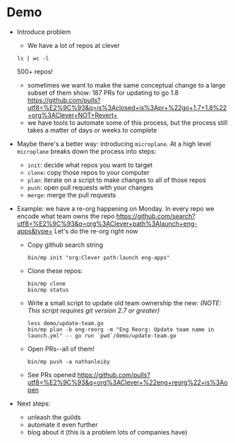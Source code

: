 # Demo

- Introduce problem
  - We have a lot of repos at clever
  ```
  ls | wc -l
  ```
  500+ repos!
  - sometimes we want to make the same conceptual change to a large subset of them
  show: 187 PRs for updating to go 1.8 https://github.com/pulls?utf8=%E2%9C%93&q=is%3Aclosed+is%3Apr+%22go+1.7+1.8%22+org%3AClever+NOT+Revert+
  - we have tools to automate some of this process, but the process still takes
    a matter of days or weeks to complete

- Maybe there's a better way: introducing `microplane`.
  At a high level `microplane` breaks down the process into steps:
  - `init`: decide what repos you want to target
  - `clone`: copy those repos to your computer
  - `plan`: iterate on a script to make changes to all of those repos
  - `push`: open pull requests with your changes
  - `merge`: merge the pull requests

- Example: we have a re-org happening on Monday.
  In every repo we encode what team owns the repo
  https://github.com/search?utf8=%E2%9C%93&q=org%3AClever+path%3Alaunch+eng-apps&type=
  Let's do the re-org right now
  - Copy github search string
    ```
    bin/mp init "org:Clever path:launch eng-apps"
    ```
  - Clone these repos:
    ```
    bin/mp clone
    bin/mp status
    ```
  - Write a small script to update old team ownership the new:
    _(NOTE: This script requires git version 2.7 or greater)_
    ```
    less demo/update-team.go
    bin/mp plan -b eng-reorg -m "Eng Reorg: Update team name in launch.yml" -- go run `pwd`/demo/update-team.go
    ```
  - Open PRs--all of them!
    ```
    bin/mp push -a nathanleiby
    ```
  - See PRs opened
    https://github.com/pulls?utf8=%E2%9C%93&q=org%3AClever+%22eng+reorg%22+is%3Aopen

- Next steps:
  - unleash the guilds
  - automate it even further
  - blog about it (this is a problem lots of companies have)
